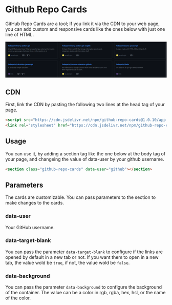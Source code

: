 # Github Repo Cards

GitHub Repo Cards are a tool; If you link it via the CDN to your web page, you can add custom and responsive cards like the ones below with just one line of HTML.

![Cards](cards-screenshot-1.png)

## CDN
First, link the CDN by pasting the following two lines at the head tag of your page.

````html
<script src="https://cdn.jsdelivr.net/npm/github-repo-cards@1.0.10/app.js" defer></script>
<link rel="stylesheet" href="https://cdn.jsdelivr.net/npm/github-repo-cards@1.0.10/style.css">
````

## Usage

You can use it, by adding a section tag like the one below at the body tag of your page, and changeing the value of data-user by your github username.

````html
<section class="github-repo-cards" data-user="github"></section>
````

## Parameters

The cards are customizable. You can pass parameters to the section to make changes to the cards.

### data-user

Your GitHub username.

### data-target-blank

You can pass the parameter `data-target-blank` to configure if the links are opened by default in a new tab or not. If you want them to open in a new tab, the value wold be `true`, if not, the value wold be `false`.

### data-background

You can pass the parameter `data-background` to configure the background of the container. The value can be a color in rgb, rgba, hex, hsl, or the name of the color.